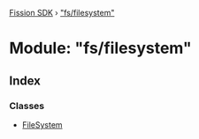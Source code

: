 [Fission SDK](../README.md) › ["fs/filesystem"](_fs_filesystem_.md)

# Module: "fs/filesystem"

## Index

### Classes

* [FileSystem](../classes/_fs_filesystem_.filesystem.md)
